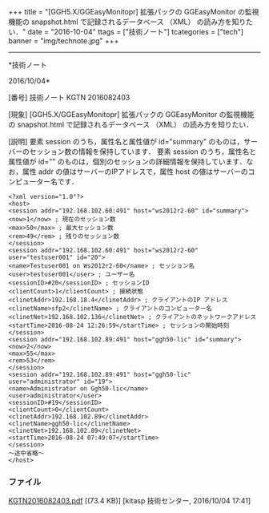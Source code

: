 ﻿+++
title = "[GGH5.X/GGEasyMonitopr] 拡張パックの GGEasyMonitor の監視機能の snapshot.html で記録されるデータベース （XML） の読み方を知りたい．"
date = "2016-10-04"
ttags = ["技術ノート"]
tcategories = ["tech"]
banner = "img/technote.jpg"
+++

-----------------------------------------------------------------------------------------------------------------------------

*技術ノート

2016/10/04*


[番号]
技術ノート KGTN 2016082403

[現象]
[GGH5.X/GGEasyMonitopr] 拡張パックの GGEasyMonitor の監視機能の
snapshot.html で記録されるデータベース （XML） の読み方を知りたい．

[説明]
要素 session のうち，属性名と属性値が id="summary"
のものは，サーバーのセッション数の情報を保持しています． 要素 session
のうち，属性名と属性値が id=""
のものは，個別のセッションの詳細情報を保持しています．なお，属性 addr
の値はサーバーのIPアドレスで，属性 host
の値はサーバーのコンピューター名です．

    <?xml version="1.0"?>
    <host>
    <session addr="192.168.102.60:491" host="ws2012r2-60" id="summary">
    <now>1</now> ; 現在のセッション数
    <max>50</max> ; 最大セッション数
    <rem>49</rem> ; 残りのセッション数
    </session>
    <session addr="192.168.102.60:491" host="ws2012r2-60" user="testuser001" id="20">
    <name>Testuser001 on Ws2012r2-60</name> ; セッション名
    <user>testuser001</user> ; ユーザー名
    <sessionID>#20</sessionID> ; セッションID
    <clientCount>1</clientCount> ; 接続状態
    <clinetAddr>192.168.18.4</clinetAddr> ; クライアントのIP アドレス
    <clinetName>sfp2</clinetName> ; クライアントのコンピューター名
    <clinetNet>192.168.102.136</clinetNet> ; クライアントのネットワークアドレス
    <startTime>2016-08-24 12:26:59</startTime> ; セッションの開始時刻
    </session>
    <session addr="192.168.102.89:491" host="ggh50-lic" id="summary">
    <now>2</now>
    <max>55</max>
    <rem>53</rem>
    </session>
    <session addr="192.168.102.89:491" host="ggh50-lic" user="administrator" id="19">
    <name>Administrator on Ggh50-lic</name>
    <user>administrator</user>
    <sessionID>#19</sessionID>
    <clientCount>0</clientCount>
    <clinetAddr>192.168.102.89</clinetAddr>
    <clinetName>ggh50-lic</clinetName>
    <clinetNet>192.168.102.89</clinetNet>
    <startTime>2016-08-24 07:49:07</startTime>
    </session>
    ～途中省略～
    </host>


### ファイル

 
 


[KGTN2016082403.pdf](http://techreport.kitasp.net/attachments/download/3015/KGTN2016082403.pdf)
 [(73.4 KB)] [kitasp 技術センター, 2016/10/04
17:41]


 


 

